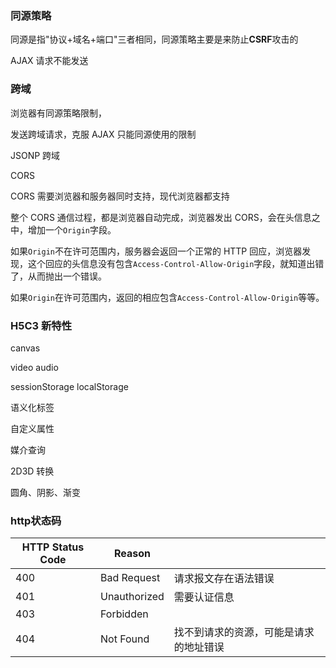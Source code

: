 ### 同源策略

同源是指"协议+域名+端口"三者相同，同源策略主要是来防止**CSRF**攻击的

AJAX 请求不能发送

### 跨域

浏览器有同源策略限制，

发送跨域请求，克服 AJAX 只能同源使用的限制

JSONP 跨域

CORS

CORS 需要浏览器和服务器同时支持，现代浏览器都支持

整个 CORS 通信过程，都是浏览器自动完成，浏览器发出 CORS，会在头信息之中，增加一个`Origin`字段。

如果`Origin`不在许可范围内，服务器会返回一个正常的 HTTP 回应，浏览器发现，这个回应的头信息没有包含`Access-Control-Allow-Origin`字段，就知道出错了，从而抛出一个错误。

如果`Origin`在许可范围内，返回的相应包含`Access-Control-Allow-Origin`等等。

### H5C3 新特性

canvas

video audio

sessionStorage localStorage

语义化标签

自定义属性

媒介查询

2D3D 转换

圆角、阴影、渐变

### http状态码

| HTTP Status Code | Reason       |                                        |
| ---------------- | ------------ | -------------------------------------- |
| 400              | Bad Request  | 请求报文存在语法错误                   |
| 401              | Unauthorized | 需要认证信息                           |
| 403              | Forbidden    |                                        |
| 404              | Not Found    | 找不到请求的资源，可能是请求的地址错误 |

